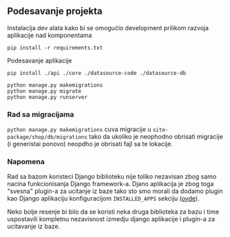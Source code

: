 

## Podesavanje projekta

Instalacija dev alata kako bi se omogućio development prilikom
razvoja aplikacije nad komponentama

```shell
pip install -r requirements.txt
```

Podesavanje aplikacije

```shell
pip install ./api ./core ./datasource-code ./datasource-db

python manage.py makemigrations
python manage.py migrate
python manage.py runserver
```

### Rad sa migracijama

`python manage.py makemigrations` cuva migracije u `site-package/shop/db/migrations`
tako da ukoliko je neophodno obrisati migracije (i generistai ponovo) neopdho je 
obrisati fajl sa te lokacije.

### Napomena

Rad sa bazom koristeci Django biblioteku nije toliko nezavisan zbog samo
nacina funkcionisanja Django framework-a. Djano aplikacija je zbog toga 
"svesna" plugin-a za ucitanje iz baze tako sto smo morali da dodamo plugin
kao Django aplikaciju konfiguracijom `INSTALLED_APPS` sekciju ([ovde](django/sites/settings.py)).

Neko bolje resenje bi bilo da se koristi neka druga biblioteka za bazu i time
uspostavili kompletnu nezavisnost izmedju django aplikacije i plugin-a za 
ucitavanje iz baze.